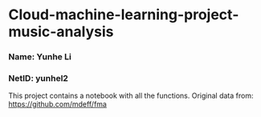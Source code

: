 # Cloud-machine-learning-project-music-analysis
### Name: Yunhe Li
### NetID: yunhel2
This project contains a notebook with all the functions.
Original data from: https://github.com/mdeff/fma
